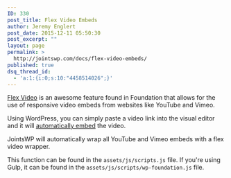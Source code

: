 ```yaml
---
ID: 330
post_title: Flex Video Embeds
author: Jeremy Englert
post_date: 2015-12-11 05:50:30
post_excerpt: ""
layout: page
permalink: >
  http://jointswp.com/docs/flex-video-embeds/
published: true
dsq_thread_id:
  - 'a:1:{i:0;s:10:"4458514026";}'
---
```

<a href="http://foundation.zurb.com/sites/docs/flex-video.html">Flex Video</a> is an awesome feature found in Foundation that allows for the use of responsive video embeds from websites like YouTube and Vimeo.

Using WordPress, you can simply paste a video link into the visual editor and it will <a href="https://codex.wordpress.org/Embeds">automatically embed</a> the video.

JointsWP will automatically wrap all YouTube and Vimeo embeds with a flex video wrapper.

This function can be found in the <code>assets/js/scripts.js</code> file. If you're using Gulp, it can be found in the <code>assets/js/scripts/wp-foundation.js</code> file.